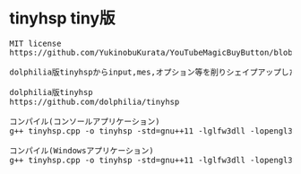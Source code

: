 # tinyhsp tiny版

<pre>
MIT license
https://github.com/YukinobuKurata/YouTubeMagicBuyButton/blob/master/MIT-LICENSE.txt

dolphilia版tinyhspからinput,mes,オプション等を削りシェイプアップしたものです。

dolphilia版tinyhsp
https://github.com/dolphilia/tinyhsp

コンパイル(コンソールアプリケーション)
g++ tinyhsp.cpp -o tinyhsp -std=gnu++11 -lglfw3dll -lopengl32

コンパイル(Windowsアプリケーション)
g++ tinyhsp.cpp -o tinyhsp -std=gnu++11 -lglfw3dll -lopengl32 -mwindows

</pre>

